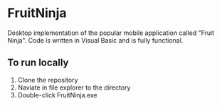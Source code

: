 # FruitNinja
Desktop implementation of the popular mobile application called "Fruit Ninja".  Code is written in Visual Basic and is fully functional.

## To run locally

1. Clone the repository
2. Naviate in file explorer to the directory
3. Double-click FruitNinja.exe
